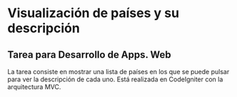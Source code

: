 # Visualización de países y su descripción
## Tarea para Desarrollo de Apps. Web
La tarea consiste en mostrar una lista de países en los que se puede pulsar para ver la descripción de cada uno.
Está realizada en CodeIgniter con la arquitectura MVC.
